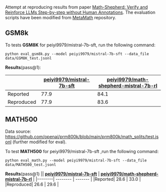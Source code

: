 Attempt at reproducing results from paper [Math-Shepherd: Verify and Reinforce LLMs Step-by-step without Human Annotations](https://achieved-bellflower-4d6.notion.site/Math-Shepherd-Verify-and-Reinforce-LLMs-Step-by-step-without-Human-Annotations-41b6e73c860840e08697d347f8889bac). The evaluation scripts have been modified from [MetaMath](https://github.com/meta-math/MetaMath/tree/main) repository.

## GSM8k

To tests **GSM8K** for peiyi9979/mistral-7b-sft, run the following command:
```
python eval_gsm8k.py --model peiyi9979/mistral-7b-sft --data_file data/GSM8K_test.jsonl
```

__Results__(pass@1):

|| [__peiyi9979/mistral-7b-sft__](https://huggingface.co/peiyi9979/mistral-7b-sft)    | [__peiyi9979/math-shepherd-mistral-7b-rl__](https://huggingface.co/peiyi9979/math-shepherd-mistral-7b-rl) |
|--------| -------- | ------- |
|Reported| 77.9  | 84.1    |
|Reproduced| 77.9 | 83.6     |

## MATH500

Data source: https://github.com/openai/prm800k/blob/main/prm800k/math_splits/test.jsonl (further modified for eval).

To test **MATH500** for peiyi9979/mistral-7b-sft ,run the following command:
```
python eval_math.py --model peiyi9979/mistral-7b-sft --data_file data/MATH500_test.jsonl
```

__Results__(pass@1)
|| [__peiyi9979/mistral-7b-sft__](https://huggingface.co/peiyi9979/mistral-7b-sft)    | [__peiyi9979/math-shepherd-mistral-7b-rl__](https://huggingface.co/peiyi9979/math-shepherd-mistral-7b-rl) |
|--------| -------- | ------- |
|Reported| 28.6  |  33.0  |
|Reproduced| 26.6 |  29.6  |
